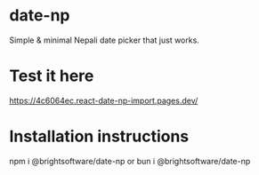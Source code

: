 # date-np
Simple & minimal Nepali date picker that just works.

# Test it here
https://4c6064ec.react-date-np-import.pages.dev/

# Installation instructions
npm i @brightsoftware/date-np or bun i @brightsoftware/date-np
